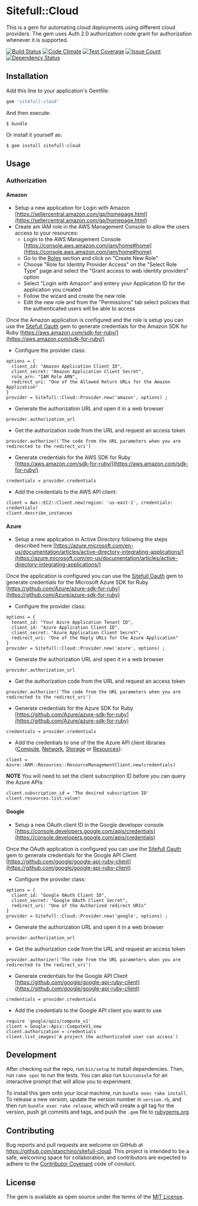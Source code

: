 # Sitefull::Cloud

This is a gem for automating cloud deployments using different cloud providers. The gem uses Auth 2.0 authorization code grant for authorization whenever it is supported.
 
[![Build
Status](https://travis-ci.org/stanchino/sitefull-cloud.svg?branch=master)](https://travis-ci.org/stanchino/sitefull-cloud)
[![Code
Climate](https://codeclimate.com/github/stanchino/sitefull-cloud/badges/gpa.svg)](https://codeclimate.com/github/stanchino/sitefull-cloud)
[![Test
Coverage](https://codeclimate.com/github/stanchino/sitefull-cloud/badges/coverage.svg)](https://codeclimate.com/github/stanchino/sitefull-cloud/coverage)
[![Issue
Count](https://codeclimate.com/github/stanchino/sitefull-cloud/badges/issue_count.svg)](https://codeclimate.com/github/stanchino/sitefull-cloud)
[![Dependency
Status](https://www.versioneye.com/user/projects/56d72889d71695003886c336/badge.svg?style=flat)](https://www.versioneye.com/user/projects/56d72889d71695003886c336)

## Installation

Add this line to your application's Gemfile:

```ruby
gem 'sitefull-cloud'
```

And then execute:

    $ bundle

Or install it yourself as:

    $ gem install sitefull-cloud

## Usage

### Authorization
#### Amazon
  * Setup a new application for Login with Amazon [https://sellercentral.amazon.com/gp/homepage.html](https://sellercentral.amazon.com/gp/homepage.html)
  * Create am IAM role in the AWS Management Console to allow the users access to your resources:
    * Login to the AWS Management Console [https://console.aws.amazon.com/iam/home#home](https://console.aws.amazon.com/iam/home#home)
    * Go to the [Roles](https://console.aws.amazon.com/iam/home#roles) section and click on "Create New Role"
    * Choose "Role for Identity Provider Access" on the "Select Role Type" page and select the "Grant access to web identity providers" option
    * Select "Login with Amazon" and entery your Application ID for the application you created
    * Follow the wizard and create the new role
    * Edit the new role and from the "Permissions" tab select policies that the authenticated users will be able to access

Once the Amazon application is configured and the role is setup you can use the [Sitefull Oauth](https://github.com/stanchino/sitefull-cloud) gem to generate credentials for the Amazon SDK for Ruby [https://aws.amazon.com/sdk-for-ruby/](https://aws.amazon.com/sdk-for-ruby/)
  * Configure the provider class:
```
options = {
  client_id: "Amazon Application Client ID",
  client_secret: "Amazon Application Client Secret",
  role_arn: "IAM Role ARN",
  redirect_uri: "One of the Allowed Return URLs for the Amazon Application"
}
provider = Sitefull::Cloud::Provider.new('amazon', options) ;
```
  * Generate the authorization URL and open it in a web browser
```
provider.authorization_url
```
  * Get the authorization code from the URL and request an access token
```
provider.authorize!('The code from the URL parameters when you are redirected to the redirect_uri')
```
  * Generate credentials for the AWS SDK for Ruby [https://aws.amazon.com/sdk-for-ruby/](https://aws.amazon.com/sdk-for-ruby/)
```
credentials = provider.credentials
```
  * Add the credentials to the AWS API client:
```
client = Aws::EC2::Client.new(region: 'us-east-1', credentials: credentials)
client.describe_instances
```

#### Azure
  * Setup a new application in Active Directory following the steps described here [https://azure.microsoft.com/en-us/documentation/articles/active-directory-integrating-applications/](https://azure.microsoft.com/en-us/documentation/articles/active-directory-integrating-applications/)

Once the application is configured you can use the [Sitefull Oauth](https://github.com/stanchino/sitefull-cloud) gem to generate credentials for the Microsoft Azure SDK for Ruby [https://github.com/Azure/azure-sdk-for-ruby](https://github.com/Azure/azure-sdk-for-ruby)
  * Configure the provider class:
```
options = {
  tenant_id: "Your Azure Application Tenant ID",
  client_id: "Azure Application Client ID",
  client_secret: "Azure Application Client Secret",
  redirect_uri: "One of the Reply URLs for the Azure Application"
}
provider = Sitefull::Cloud::Provider.new('azure', options) ;
```
  * Generate the authorization URL and open it in a web browser
```
provider.authorization_url
```
  * Get the authorization code from the URL and request an access token
```
provider.authorize!('The code from the URL parameters when you are redirected to the redirect_uri')
```
  * Generate credentials for the Azure SDK for Ruby [https://github.com/Azure/azure-sdk-for-ruby](https://github.com/Azure/azure-sdk-for-ruby)
```
credentials = provider.credentials
```
  * Add the credentials to one of the the Azure API client libraries ([Compute](resource_management/azure_mgmt_compute), [Network](resource_management/azure_mgmt_network), [Storage](resource_management/azure_mgmt_storage) or [Resources](resource_management/azure_mgmt_resources)):
```
client = Azure::ARM::Resources::ResourceManagementClient.new(credentials)
```
**NOTE** You will need to set the client subscription ID before you can query the Azure APIs:
```
client.subscription_id = 'The desired subscription ID'
client.resources.list.value!
```

#### Google
  * Setup a new OAuth client ID in the Google developer console [https://console.developers.google.com/apis/credentials](https://console.developers.google.com/apis/credentials)

Once the OAuth application is configured you can use the [Sitefull Oauth](https://github.com/stanchino/sitefull-cloud) gem to generate credentials for the Google API Client [https://github.com/google/google-api-ruby-client](https://github.com/google/google-api-ruby-client)
  * Configure the provider class:
```
options = {
  client_id: "Google OAuth Client ID",
  client_secret: "Google OAuth Client Secret",
  redirect_uri: "One of the Authorized redirect URIs"
}
provider = Sitefull::Cloud::Provider.new('google', options) ;
```
  * Generate the authorization URL and open it in a web browser
```
provider.authorization_url
```
  * Get the authorization code from the URL and request an access token
```
provider.authorize!('The code from the URL parameters when you are redirected to the redirect_uri')
```
  * Generate credentials for the Google API Client [https://github.com/google/google-api-ruby-client](https://github.com/google/google-api-ruby-client)
```
credentials = provider.credentials
```
  * Add the credentials to the Google API client you want to use
```
require 'google/apis/compute_v1'
client = Google::Apis::ComputeV1.new
client.authorization = credentials
client.list_images('A project the authenticated user can access')
```

## Development

After checking out the repo, run `bin/setup` to install dependencies. Then, run `rake spec` to run the tests. You can also run `bin/console` for an interactive prompt that will allow you to experiment.

To install this gem onto your local machine, run `bundle exec rake install`. To release a new version, update the version number in `version.rb`, and then run `bundle exec rake release`, which will create a git tag for the version, push git commits and tags, and push the `.gem` file to [rubygems.org](https://rubygems.org).

## Contributing

Bug reports and pull requests are welcome on GitHub at https://github.com/stanchino/sitefull-cloud. This project is intended to be a safe, welcoming space for collaboration, and contributors are expected to adhere to the [Contributor Covenant](http://contributor-covenant.org) code of conduct.


## License

The gem is available as open source under the terms of the [MIT License](http://opensource.org/licenses/MIT).

